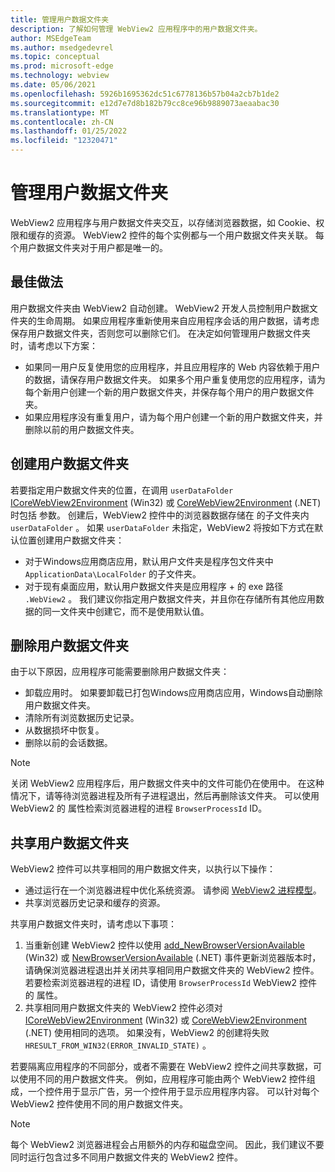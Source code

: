 ```yaml
---
title: 管理用户数据文件夹
description: 了解如何管理 WebView2 应用程序中的用户数据文件夹。
author: MSEdgeTeam
ms.author: msedgedevrel
ms.topic: conceptual
ms.prod: microsoft-edge
ms.technology: webview
ms.date: 05/06/2021
ms.openlocfilehash: 5926b1695362dc51c6778136b57b04a2cb7b1de2
ms.sourcegitcommit: e12d7e7d8b182b79cc8ce96b9889073aeaabac30
ms.translationtype: MT
ms.contentlocale: zh-CN
ms.lasthandoff: 01/25/2022
ms.locfileid: "12320471"
---
```

# <a name="manage-the-user-data-folder"></a>管理用户数据文件夹

WebView2 应用程序与用户数据文件夹交互，以存储浏览器数据，如 Cookie、权限和缓存的资源。  WebView2 控件的每个实例都与一个用户数据文件夹关联。  每个用户数据文件夹对于用户都是唯一的。


<!-- ====================================================================== -->
## <a name="best-practices"></a>最佳做法

用户数据文件夹由 WebView2 自动创建。  WebView2 开发人员控制用户数据文件夹的生命周期。  如果应用程序重新使用来自应用程序会话的用户数据，请考虑保存用户数据文件夹，否则您可以删除它们。  在决定如何管理用户数据文件夹时，请考虑以下方案：

*   如果同一用户反复使用您的应用程序，并且应用程序的 Web 内容依赖于用户的数据，请保存用户数据文件夹。  如果多个用户重复使用您的应用程序，请为每个新用户创建一个新的用户数据文件夹，并保存每个用户的用户数据文件夹。
*   如果应用程序没有重复用户，请为每个用户创建一个新的用户数据文件夹，并删除以前的用户数据文件夹。


<!-- ====================================================================== -->
## <a name="create-user-data-folders"></a>创建用户数据文件夹

若要指定用户数据文件夹的位置，在调用 `userDataFolder` [ICoreWebView2Environment](/microsoft-edge/webview2/reference/win32/icorewebview2environment) (Win32) 或 [CoreWebView2Environment](/dotnet/api/microsoft.web.webview2.core.corewebview2environment) (.NET) 时包括 参数。  创建后，WebView2 控件中的浏览器数据存储在 的子文件夹内 `userDataFolder` 。  如果 `userDataFolder` 未指定，WebView2 将按如下方式在默认位置创建用户数据文件夹：

*   对于Windows应用商店应用，默认用户文件夹是程序包文件夹中 `ApplicationData\LocalFolder` 的子文件夹。
*   对于现有桌面应用，默认用户数据文件夹是应用程序 + 的 exe 路径 `.WebView2` 。  我们建议你指定用户数据文件夹，并且你在存储所有其他应用数据的同一文件夹中创建它，而不是使用默认值。


<!-- ====================================================================== -->
## <a name="delete-user-data-folders"></a>删除用户数据文件夹

由于以下原因，应用程序可能需要删除用户数据文件夹：

*   卸载应用时。  如果要卸载已打包Windows应用商店应用，Windows自动删除用户数据文件夹。
*   清除所有浏览数据历史记录。
*   从数据损坏中恢复。
*   删除以前的会话数据。

> [!NOTE]
> 关闭 WebView2 应用程序后，用户数据文件夹中的文件可能仍在使用中。  在这种情况下，请等待浏览器进程及所有子进程退出，然后再删除该文件夹。  可以使用 WebView2 的 属性检索浏览器进程的进程 `BrowserProcessId` ID。


<!-- ====================================================================== -->
## <a name="share-user-data-folders"></a>共享用户数据文件夹

WebView2 控件可以共享相同的用户数据文件夹，以执行以下操作：

*   通过运行在一个浏览器进程中优化系统资源。  请参阅 [WebView2 进程模型](../concepts/process-model.md)。
*   共享浏览器历史记录和缓存的资源。

共享用户数据文件夹时，请考虑以下事项：

1.  当重新创建 WebView2 控件以使用 [add_NewBrowserVersionAvailable](/microsoft-edge/webview2/reference/win32/icorewebview2environment#add_newbrowserversionavailable) (Win32) 或 [NewBrowserVersionAvailable](/dotnet/api/microsoft.web.webview2.core.corewebview2environment.newbrowserversionavailable) (.NET) 事件更新浏览器版本时，请确保浏览器进程退出并关闭共享相同用户数据文件夹的 WebView2 控件。  若要检索浏览器进程的进程 ID，请使用 `BrowserProcessId` WebView2 控件的 属性。
1.  共享相同用户数据文件夹的 WebView2 控件必须对 [ICoreWebView2Environment](/microsoft-edge/webview2/reference/win32/icorewebview2environment) (Win32) 或 [CoreWebView2Environment](/dotnet/api/microsoft.web.webview2.core.corewebview2environment) (.NET) 使用相同的选项。  如果没有，WebView2 的创建将失败 `HRESULT_FROM_WIN32(ERROR_INVALID_STATE)` 。

若要隔离应用程序的不同部分，或者不需要在 WebView2 控件之间共享数据，可以使用不同的用户数据文件夹。  例如，应用程序可能由两个 WebView2 控件组成，一个控件用于显示广告，另一个控件用于显示应用程序内容。  可以针对每个 WebView2 控件使用不同的用户数据文件夹。

> [!NOTE]
> 每个 WebView2 浏览器进程会占用额外的内存和磁盘空间。  因此，我们建议不要同时运行包含过多不同用户数据文件夹的 WebView2 控件。
